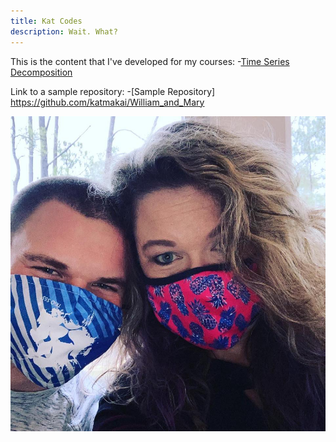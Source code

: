 ```yaml
---
title: Kat Codes
description: Wait. What?
---
```


This is the content that I've developed for my courses:
-[Time Series Decomposition](/timeseries/index.md)

Link to a sample repository:
-[Sample Repository] https://github.com/katmakai/William_and_Mary

![My Picture](/pictures/thomas_and_mom.jpg)
